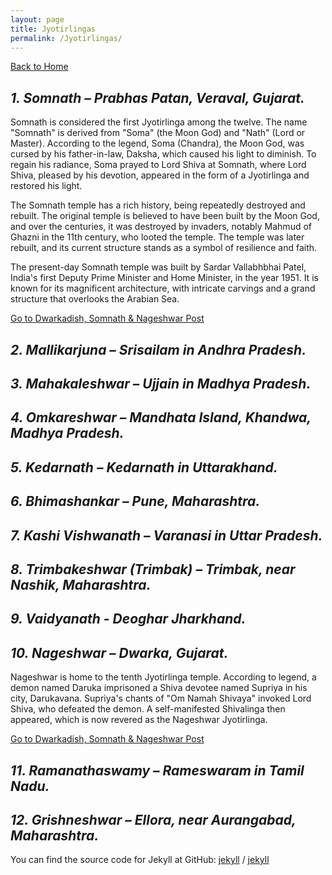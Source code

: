 ```yaml
---
layout: page
title: Jyotirlingas
permalink: /Jyotirlingas/
---
```

[Back to Home](https://bsgh1107.github.io/)

## *1. Somnath – Prabhas Patan, Veraval, Gujarat.*
Somnath is considered the first Jyotirlinga among the twelve. The name "Somnath" is derived from "Soma" (the Moon God) and "Nath" (Lord or Master). According to the legend, Soma (Chandra), the Moon God, was cursed by his father-in-law, Daksha, which caused his light to diminish. To regain his radiance, Soma prayed to Lord Shiva at Somnath, where Lord Shiva, pleased by his devotion, appeared in the form of a Jyotirlinga and restored his light.  

The Somnath temple has a rich history, being repeatedly destroyed and rebuilt. The original temple is believed to have been built by the Moon God, and over the centuries, it was destroyed by invaders, notably Mahmud of Ghazni in the 11th century, who looted the temple. The temple was later rebuilt, and its current structure stands as a symbol of resilience and faith.  

The present-day Somnath temple  was built by Sardar Vallabhbhai Patel, India's first Deputy Prime Minister and Home Minister, in the year 1951. It is known for its magnificent architecture, with intricate carvings and a grand structure that overlooks the Arabian Sea. 

[Go to Dwarkadish, Somnath & Nageshwar Post](https://bsgh1107.github.io/blog/travel/2025/03/11/Dwarka-Somnath-Gujrat.html)


## *2. Mallikarjuna – Srisailam in Andhra Pradesh.*


## *3. Mahakaleshwar – Ujjain in Madhya Pradesh.*


## *4. Omkareshwar – Mandhata Island, Khandwa, Madhya Pradesh.*


## *5. Kedarnath – Kedarnath in Uttarakhand.*


## *6. Bhimashankar – Pune, Maharashtra.*


## *7. Kashi Vishwanath – Varanasi in Uttar Pradesh.*


## *8. Trimbakeshwar (Trimbak) – Trimbak, near Nashik, Maharashtra.*


## *9. Vaidyanath - Deoghar Jharkhand.*


## *10. Nageshwar – Dwarka, Gujarat.*
Nageshwar is home to the tenth Jyotirlinga temple. According to legend, a demon named Daruka imprisoned a Shiva devotee named Supriya in his city, Darukavana. Supriya's chants of "Om Namah Shivaya" invoked Lord Shiva, who defeated the demon. A self-manifested Shivalinga then appeared, which is now revered as the Nageshwar Jyotirlinga.  

[Go to Dwarkadish, Somnath & Nageshwar Post](https://bsgh1107.github.io/blog/travel/2025/03/11/Dwarka-Somnath-Gujrat.html)

## *11. Ramanathaswamy – Rameswaram in Tamil Nadu.*


## *12. Grishneshwar – Ellora, near Aurangabad, Maharashtra.*






You can find the source code for Jekyll at GitHub:
[jekyll][jekyll-organization] /
[jekyll](https://github.com/jekyll/jekyll)


[jekyll-organization]: https://github.com/jekyll
